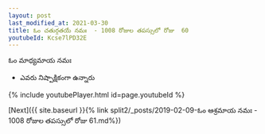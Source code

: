 ```yaml
---
layout: post
last_modified_at: 2021-03-30
title: ఓం చతుర్గతయే నమః  - 1008 రోజుల తపస్సులో రోజు  60
youtubeId: Kcse7lPD32E
---
```

 
 
 ఓం మాధ్యమాయ నమః  
 
 -  ఎవరు నిష్పాక్షికంగా ఉన్నారు 
 
  
 
  
 
 
 
 
 
 


{% include youtubePlayer.html id=page.youtubeId %}
 
[Next]({{ site.baseurl }}{% link  split2/_posts/2019-02-09-ఓం ఆశ్రమాయ నమః  - 1008 రోజుల తపస్సులో రోజు  61.md%})
 
